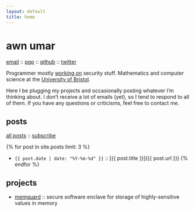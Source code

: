 ```yaml
---
layout: default
title: home
---
```


# awn umar

[email](mailto:awn@spacetime.dev) :: [pgp](x/key.txt) :: [github](https://github.com/awnumar) :: [twitter](https://twitter.com/awnumar)

Programmer mostly [working on](https://github.com/awnumar) security stuff. Mathematics and computer science at the [University of Bristol](https://en.wikipedia.org/wiki/University_of_Bristol).

Here I be plugging my projects and occasionally posting whatever I’m thinking about. I don’t receive a lot of emails (yet), so I tend to respond to all of them. If you have any questions or criticisms, feel free to contact me.

## posts

[all posts](posts) :: [subscribe](feed.xml)

{% for post in site.posts limit: 3 %}
- `{{ post.date | date: "%Y-%m-%d" }}` :: [{{ post.title }}]({{ post.url }}) {% endfor %}

## projects

- [memguard](https://github.com/awnumar/memguard) :: secure software enclave for storage of highly-sensitive values in memory